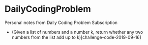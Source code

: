 # DailyCodingProblem
Personal notes from Daily Coding Problem Subscription
- (Given a list of numbers and a number k, return whether any two numbers from the list add up to k)[challenge-code-2019-09-16]
